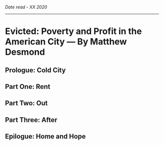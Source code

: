 *Date read - XX 2020*

-----

# Evicted: Poverty and Profit in the American City — By Matthew Desmond

## Prologue: Cold City

## Part One: Rent

## Part Two: Out

## Part Three: After

## Epilogue: Home and Hope